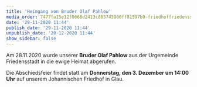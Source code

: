 ```yaml
---
title: 'Heimgang von Bruder Olaf Pahlow'
media_order: 7477fa15e12f0668d2413c865743900ff81597b9-friedhoffriedensstadtgrabsteine.jpeg
date: '29-11-2020 11:44'
publish_date: '29-11-2020 11:44'
unpublish_date: '20-12-2020 11:44'
show_sidebar: false
---
```


Am 28.11.2020 wurde unserer **Bruder Olaf Pahlow** aus der Urgemeinde Friedensstadt in die ewige Heimat abgerufen.

Die Abschiedsfeier findet statt am **Donnerstag, den 3. Dezember um 14:00 Uhr** auf unserem Johannischen Friedhof in Glau.